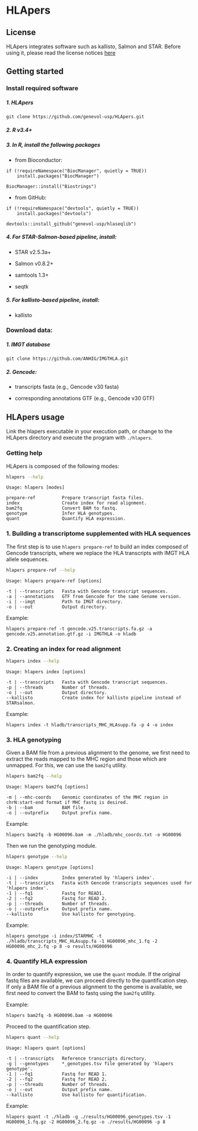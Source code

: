 
HLApers
=======

License
-------

HLApers integrates software such as kallisto, Salmon and STAR. Before using it, please read the license notices [here](https://github.com/genevol-usp/HLApers/blob/Latest/license.txt)

Getting started
---------------

### Install required software

##### 1. HLApers

    git clone https://github.com/genevol-usp/HLApers.git

##### 2. R v3.4+

##### 3. In R, install the following packages

-   from Bioconductor:

<!-- -->

    if (!requireNamespace("BiocManager", quietly = TRUE))
        install.packages("BiocManager")

    BiocManager::install("Biostrings")

-   from GitHub:

<!-- -->

    if (!requireNamespace("devtools", quietly = TRUE))
        install.packages("devtools")

    devtools::install_github("genevol-usp/hlaseqlib")

##### 4. For STAR-Salmon-based pipeline, install:

-   STAR v2.5.3a+

-   Salmon v0.8.2+

-   samtools 1.3+

-   seqtk

##### 5. For kallisto-based pipeline, install:

-   kallisto

### Download data:

##### 1. IMGT database

    git clone https://github.com/ANHIG/IMGTHLA.git

##### 2. Gencode:

-   transcripts fasta (e.g., Gencode v30 fasta)

-   corresponding annotations GTF (e.g., Gencode v30 GTF)

HLApers usage
-------------

Link the hlapers executable in your execution path, or change to the HLApers directory and execute the program with `./hlapers`.

### Getting help

HLApers is composed of the following modes:

``` bash
hlapers --help
```

    Usage: hlapers [modes]

    prepare-ref          Prepare transcript fasta files.
    index                Create index for read alignment.
    bam2fq               Convert BAM to fastq.
    genotype             Infer HLA genotypes.
    quant                Quantify HLA expression.

### 1. Building a transcriptome supplemented with HLA sequences

The first step is to use `hlapers prepare-ref` to build an index composed of Gencode transcripts, where we replace the HLA transcripts with IMGT HLA allele sequences.

``` bash
hlapers prepare-ref --help
```

    Usage: hlapers prepare-ref [options]

    -t | --transcripts   Fasta with Gencode transcript sequences.
    -a | --annotations   GTF from Gencode for the same Genome version.
    -i | --imgt          Path to IMGT directory.
    -o | --out           Output directory.

Example:

    hlapers prepare-ref -t gencode.v25.transcripts.fa.gz -a gencode.v25.annotation.gtf.gz -i IMGTHLA -o hladb

### 2. Creating an index for read alignment

``` bash
hlapers index --help
```

    Usage: hlapers index [options]

    -t | --transcripts   Fasta with Gencode transcript sequences.
    -p | --threads       Number of threads.
    -o | --out           Output directory.
    --kallisto           Create index for kallisto pipeline instead of STARsalmon.

Example:

    hlapers index -t hladb/transcripts_MHC_HLAsupp.fa -p 4 -o index

### 3. HLA genotyping

Given a BAM file from a previous alignment to the genome, we first need to extract the reads mapped to the MHC region and those which are unmapped. For this, we can use the `bam2fq` utility.

``` bash
hlapers bam2fq --help
```

    Usage: hlapers bam2fq [options]

    -m | --mhc-coords    Genomic coordinates of the MHC region in chrN:start-end format if MHC fastq is desired.
    -b | --bam           BAM file.
    -o | --outprefix     Output prefix name.

Example:

    hlapers bam2fq -b HG00096.bam -m ./hladb/mhc_coords.txt -o HG00096

Then we run the genotyping module.

``` bash
hlapers genotype --help
```

    Usage: hlapers genotype [options]

    -i | --index         Index generated by 'hlapers index'.
    -t | --transcripts   Fasta with Gencode transcripts sequences used for 'hlapers index'.
    -1 | --fq1           Fastq for READ1.
    -2 | --fq2           Fastq for READ 2.
    -p | --threads       Number of threads.
    -o | --outprefix     Output prefix name.
    --kallisto           Use kallisto for genotyping.

Example:

    hlapers genotype -i index/STARMHC -t ./hladb/transcripts_MHC_HLAsupp.fa -1 HG00096_mhc_1.fq -2 HG00096_mhc_2.fq -p 8 -o results/HG00096

### 4. Quantify HLA expression

In order to quantify expression, we use the `quant` module. If the original fastq files are available, we can proceed directly to the quantification step. If only a BAM file of a previous alignment to the genome is available, we first need to convert the BAM to fastq using the `bam2fq` utility.

Example:

    hlapers bam2fq -b HG00096.bam -o HG00096

Proceed to the quantification step.

``` bash
hlapers quant --help
```

    Usage: hlapers quant [options]

    -t | --transcripts   Reference transcripts directory.
    -g | --genotypes     *_genotypes.tsv file generated by 'hlapers genotype'.
    -1 | --fq1           Fastq for READ 1.
    -2 | --fq2           Fastq for READ 2.
    -p | --threads       Number of threads.
    -o | --out           Output prefix name.
    --kallisto           Use kallisto for quantification.

Example:

    hlapers quant -t ./hladb -g ./results/HG00096_genotypes.tsv -1 HG00096_1.fq.gz -2 HG00096_2.fq.gz -o ./results/HG00096 -p 8
